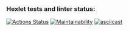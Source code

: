 ### Hexlet tests and linter status:
[![Actions Status](https://github.com/Santiors/java-project-61/workflows/hexlet-check/badge.svg)](https://github.com/Santiors/java-project-61/actions) [![Maintainability](https://api.codeclimate.com/v1/badges/176b298b3091964fcb38/maintainability)](https://codeclimate.com/github/Santiors/java-project-61/maintainability)
[![asciicast](https://asciinema.org/a/4WqwMj2drfx5GAsFzeCwRRDzI.svg)](https://asciinema.org/a/4WqwMj2drfx5GAsFzeCwRRDzI)
